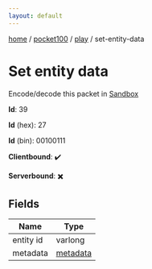```yaml
---
layout: default
---
```


[home](/)  /  [pocket100](/protocol/pocket100)  /  [play](/protocol/pocket100/play)  /  set-entity-data

# Set entity data

Encode/decode this packet in [Sandbox](../../../sandbox/pocket100#Play.SetEntityData)

**Id**: 39

**Id** (hex): 27

**Id** (bin): 00100111

**Clientbound**: ✔️

**Serverbound**: ✖️

## Fields

Name | Type
---|---
entity id | varlong
metadata | [metadata](/protocol/pocket100/metadata)
